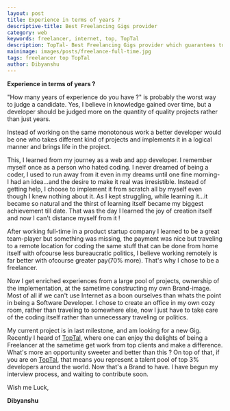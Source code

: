 ```yaml
---
layout: post
title: Experience in terms of years ?
descriptive-title: Best Freelancing Gigs provider
category: web
keywords: freelancer, internet, top, TopTal
description: TopTal- Best Freelancing Gigs provider which guarantees top clients and a represents a pool of top 3% of the developers.
mainimage: images/posts/freelance-full-time.jpg
tags: freelancer top TopTal
author: Dibyanshu
---
```


**Experience in terms of years ?**


"How many years of experience do you have ?" is probably the worst way to judge a candidate.
Yes, I believe in knowledge gained over time, but a developer should be judged more on the quantity of quality projects rather than just years.

Instead of working on the same monotonous work a better developer would be one who takes different kind of projects and implements it in a logical manner and brings life in the project.




This, I learned from my journey as a web and app developer. I remember myself once as a person who hated coding. I never dreamed of being a coder, I used to run away from it even in my dreams until one fine morning- I had an idea...and the desire to make it real was irresistible. Instead of getting help, I choose to implement it from scratch all by myself even though I knew nothing about it. As I kept struggling, while learning it...it became so natural and the thirst of learning itself became my biggest achievement till date. That was the day I learned the joy of creation itself and now I can't distance myself from it !



After working full-time in a product startup company I learned to be a great team-player but something was missing, the payment was nice but traveling to a remote location for coding the same stuff that can be done from home itself with ofcourse less bureaucratic politics, I believe working remotely is far better with ofcourse greater pay(70% more). That's why I chose to be a freelancer.



Now I get enriched experiences from a large pool of projects, ownership of the implementation, at the sametime constructing my own Brand-image. Most of all if we can't use Internet as a boon ourselves than whats the point in being a Software Developer. I chose to create an office in my own cozy room, rather than traveling to somewhere else, now I just have to take care of the coding itself rather than unnecessary traveling or politics.




My current project is in last milestone, and am looking for a new Gig. Recently I heard of <a href="https://www.toptal.com/" target='_blank'> TopTal</a>, where one can enjoy the delights of being a Freelancer at the sametime get work from top clients and make a difference. What's more an opportunity sweeter and better than this ? On top of that, if you are on <a href="https://www.toptal.com/" target='_blank'> TopTal</a>, that means you represent a talent pool of top 3% developers around the world. Now that's a Brand to have. I have begun my interview process, and waiting to contribute soon.




Wish me Luck,

**Dibyanshu**
<br><br><br><br>
